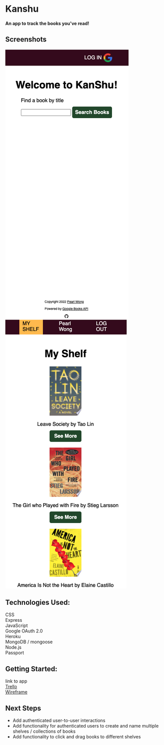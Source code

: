 # Kanshu
#### An app to track the books you've read!
  
## Screenshots
![landing page](./public/images/landing-page.png)  
![my shelf page](./public/images/my-shelf.png)  
  
## Technologies Used:
CSS  
Express  
JavaScript  
Google OAuth 2.0  
Heroku    
MongoDB / mongoose  
Node.js  
Passport  
  
## Getting Started:
link to app  
[Trello](https://trello.com/b/S220MMEg/pw-books-app)  
[Wireframe](https://www.figma.com/file/wo30ysZk8aMByX2jwf3V92/Books-Tracker-Wireframe?node-id=0%3A1)  
  
## Next Steps
- Add authenticated user-to-user interactions
- Add functionality for authenticated users to create and name multiple shelves / collections of books
- Add functionality to click and drag books to different shelves